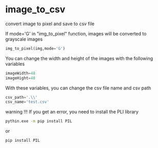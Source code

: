 # image_to_csv

convert image to pixel and save to csv file

If mode='G' in "img_to_pixel" function, images will be converted to grayscale images
```python
img_to_pixel(img,mode='G')
```

You can change the width and height of the images with the following variables
```python
imageWidth=48
imageHight=48
```

With these variables, you can change the csv file name and csv path
```python
csv_path='.\\'
csv_name='test.csv'
```


warning !!!
If you get an error, you need to install the PLI library
```cmd
pythin.exe -m pip install PIL
```
or
```cmd
pip install PIL
```
